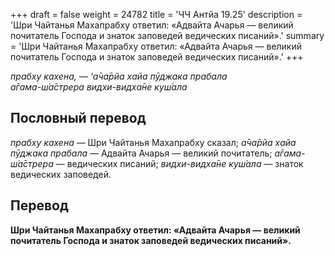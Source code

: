 +++
draft = false
weight = 24782
title = 'ЧЧ Антйа 19.25'
description = 'Шри Чайтанья Махапрабху ответил: «Адвайта Ачарья — великий почитатель Господа и знаток заповедей ведических писаний».'
summary = 'Шри Чайтанья Махапрабху ответил: «Адвайта Ачарья — великий почитатель Господа и знаток заповедей ведических писаний».'
+++

_прабху кахена, — ‘а̄ча̄рйа хайа пӯджака прабала  
а̄гама-ш́а̄стрера видхи-видха̄не куш́ала_

## Пословный перевод

_прабху_ _кахена_ — Шри Чайтанья Махапрабху сказал; _а̄ча̄рйа_ _хайа_ _пӯджака_ _прабала_ — Адвайта Ачарья — великий почитатель; _а̄гама_\-_ш́а̄стрера_ — ведических писаний; _видхи_\-_видха̄не_ _куш́ала_ — знаток ведических заповедей.

## Перевод

**Шри Чайтанья Махапрабху ответил: «Адвайта Ачарья — великий почитатель Господа и знаток заповедей ведических писаний».**
